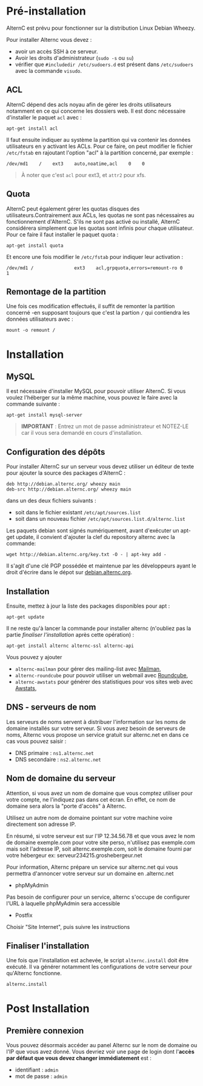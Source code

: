 
Pré-installation
================

AlternC est prévu pour fonctionner sur la distribution Linux Debian Wheezy.

Pour installer Alternc vous devez : 

* avoir un accès SSH à ce serveur.
* Avoir les droits d'administrateur (`sudo -s` ou `su`)
* vérifier que `#includedir /etc/sudoers.d` est présent dans `/etc/sudoers` avec la commande `visudo`.


ACL
---

AlternC dépend des acls noyau afin de gérer les droits utilisateurs notamment en ce qui concerne les dossiers web. Il est donc nécessaire d'installer le paquet `acl` avec :

```
apt-get install acl
```

Il faut ensuite indiquer au système la partition qui va contenir les données utilisateurs en y activant les ACLs. Pour ce faire, on peut modifier le fichier `/etc/fstab` en rajoutant l'option "acl" à la partition concerné, par exemple :

```
/dev/md1    /    ext3    auto,noatime,acl    0    0
```

> À noter que c'est `acl` pour ext3, et `attr2` pour xfs.


Quota
-----

AlternC peut également gérer les quotas disques des utilisateurs.Contrairement aux ACLs, les quotas ne sont pas nécessaires au fonctionnement d'AlternC. S'ils ne sont pas activé ou installé, AlternC considérera simplement que les quotas sont infinis pour chaque utilisateur. Pour ce faire il faut installer le paquet quota :

```
apt-get install quota
```

Et encore une fois modifier le `/etc/fstab` pour indiquer leur activation :

```
/dev/md1 /               ext3    acl,grpquota,errors=remount-ro 0       1
```

Remontage de la partition
-------------------------

Une fois ces modification effectués, il suffit de remonter la partition concerné -en supposant toujours que c'est la partion `/` qui contiendra les données utilisateurs avec :

```
mount -o remount /
```



Installation
============

MySQL
-----

Il est nécessaire d'installer MySQL pour pouvoir utiliser AlternC. Si vous voulez l'héberger sur la même machine, vous pouvez le faire avec la commande suivante :

```
apt-get install mysql-server
```

> **IMPORTANT** : Entrez un mot de passe administrateur et NOTEZ-LE car il vous sera demandé en cours d'installation.

Configuration des dépôts
------------------------

Pour installer AlternC sur un serveur vous devez utiliser un éditeur de texte pour ajouter la source des packages d'AlternC :

```
deb http://debian.alternc.org/ wheezy main
deb-src http://debian.alternc.org/ wheezy main
```

dans un des deux fichiers suivants :

* soit dans le fichier existant `/etc/apt/sources.list`
* soit dans un nouveau fichier `/etc/apt/sources.list.d/alternc.list`


Les paquets debian sont signés numériquement, avant d'exécuter un apt-get update, il convient d'ajouter la clef du repository alternc avec la commande:

```
wget http://debian.alternc.org/key.txt -O - | apt-key add -
```

Il s'agit d'une clé PGP possédée et maintenue par les développeurs ayant le droit d'écrire dans le dépot sur [debian.alternc.org](http://debian.alternc.org).


Installation
------------

Ensuite, mettez à jour la liste des packages disponibles pour apt :

```
apt-get update
```

Il ne reste qu'à lancer la commande pour installer alternc (n'oubliez pas la partie *finaliser l'installation* après cette opération) :

```
apt-get install alternc alternc-ssl alternc-api
```

Vous pouvez y ajouter 

* `alternc-mailman` pour gérer des mailing-list avec [Mailman](http://www.gnu.org/software/mailman/),
* `alternc-roundcube` pour pouvoir utiliser un webmail avec [Roundcube](https://roundcube.net/),
* `alternc-awstats` pour générer des statistiques pour vos sites web avec [Awstats](http://www.awstats.org/),

DNS - serveurs de nom
---------------------

Les serveurs de noms servent à distribuer l'information sur les noms de domaine installés sur votre serveur. Si vous avez besoin de serveurs de noms, Alternc vous propose un service gratuit sur alternc.net en dans ce cas vous pouvez saisir :

* DNS primaire : `ns1.alternc.net`
* DNS secondaire : `ns2.alternc.net`

Nom de domaine du serveur
-------------------------

Attention, si vous avez un nom de domaine que vous comptez utiliser pour votre compte, ne l'indiquez pas dans cet écran. En effet, ce nom de domaine sera alors la "porte d'accès" à Alternc.

Utilisez un autre nom de domaine pointant sur votre machine voire directement son adresse IP.

En résumé, si votre serveur est sur l'IP 12.34.56.78 et que vous avez le nom de domaine exemple.com pour votre site perso, n'utilisez pas exemple.com mais soit l'adresse IP, soit alternc.exemple.com, soit le domaine fourni par votre hébergeur ex: serveur234215.groshebergeur.net

Pour information, Alternc prépare un service sur alternc.net qui vous permettra d'annoncer votre serveur sur un domaine en .alternc.net

* phpMyAdmin

Pas besoin de configurer pour un service, alternc s'occupe de configurer l'URL à laquelle phpMyAdmin sera accessible

* Postfix

Choisir "Site Internet", puis suivre les instructions

Finaliser l'installation
------------------------

Une fois que l'installation est achevée, le script `alternc.install` doit être exécuté. Il va générer notamment les configurations de votre serveur pour qu'Alternc fonctionne.

```
alternc.install
```

Post Installation
=================

Première connexion
-------------

Vous pouvez désormais accéder au panel Alternc sur le nom de domaine ou l'IP que vous avez donné. Vous devriez voir une page de login dont l'**accès par défaut que vous  devez changer immédiatement** est :

* identifiant : `admin`
* mot de passe : `admin`